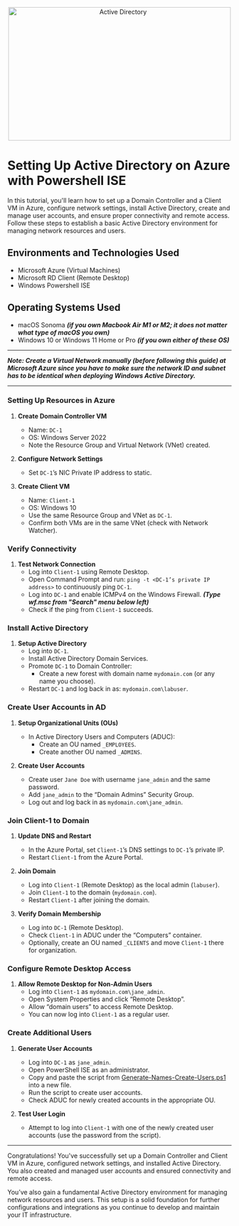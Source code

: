 <p align="center">
<img src="https://i.imgur.com/Ucqw15T.jpeg" alt="Active Directory" width=500 height=300/> 
</p>

<h1>Setting Up Active Directory on Azure with Powershell ISE</h1>
<p>In this tutorial, you'll learn how to set up a Domain Controller and a Client VM in Azure, configure network settings, install Active Directory, create and manage user accounts, and ensure proper connectivity and remote access. Follow these steps to establish a basic Active Directory environment for managing network resources and users.</p>

<h2>Environments and Technologies Used</h2>

- Microsoft Azure (Virtual Machines)
- Microsoft RD Client (Remote Desktop)
- Windows Powershell ISE

<h2>Operating Systems Used </h2>

- macOS Sonoma ***(if you own Macbook Air M1 or M2; it does not matter what type of macOS you own)***
- Windows 10 or Windows 11 Home or Pro ***(if you own either of these OS)***

-----

***Note: Create a Virtual Network manually (before following this guide) at Microsoft Azure since you have to make sure the network ID and subnet has to be identical when deploying Windows Active Directory.***

-----

### Setting Up Resources in Azure

1. **Create Domain Controller VM**
   - Name: `DC-1`
   - OS: Windows Server 2022
   - Note the Resource Group and Virtual Network (VNet) created.

2. **Configure Network Settings**
   - Set `DC-1`’s NIC Private IP address to static.

3. **Create Client VM**
   - Name: `Client-1`
   - OS: Windows 10
   - Use the same Resource Group and VNet as `DC-1`.
   - Confirm both VMs are in the same VNet (check with Network Watcher).

### Verify Connectivity

1. **Test Network Connection**
   - Log into `Client-1` using Remote Desktop.
   - Open Command Prompt and run: `ping -t <DC-1’s private IP address>` to continuously ping `DC-1`.
   - Log into `DC-1` and enable ICMPv4 on the Windows Firewall. ***(Type wf.msc from "Search" menu below left)***
   - Check if the ping from `Client-1` succeeds.

### Install Active Directory

1. **Setup Active Directory**
   - Log into `DC-1`.
   - Install Active Directory Domain Services.
   - Promote `DC-1` to Domain Controller:
     - Create a new forest with domain name `mydomain.com` (or any name you choose).
   - Restart `DC-1` and log back in as: `mydomain.com\labuser`.

### Create User Accounts in AD

1. **Setup Organizational Units (OUs)**
   - In Active Directory Users and Computers (ADUC):
     - Create an OU named `_EMPLOYEES`.
     - Create another OU named `_ADMINS`.

2. **Create User Accounts**
   - Create user `Jane Doe` with username `jane_admin` and the same password.
   - Add `jane_admin` to the “Domain Admins” Security Group.
   - Log out and log back in as `mydomain.com\jane_admin`.

### Join Client-1 to Domain

1. **Update DNS and Restart**
   - In the Azure Portal, set `Client-1`’s DNS settings to `DC-1`’s private IP.
   - Restart `Client-1` from the Azure Portal.

2. **Join Domain**
   - Log into `Client-1` (Remote Desktop) as the local admin (`labuser`).
   - Join `Client-1` to the domain (`mydomain.com`).
   - Restart `Client-1` after joining the domain.

3. **Verify Domain Membership**
   - Log into `DC-1` (Remote Desktop).
   - Check `Client-1` in ADUC under the “Computers” container.
   - Optionally, create an OU named `_CLIENTS` and move `Client-1` there for organization.

### Configure Remote Desktop Access

1. **Allow Remote Desktop for Non-Admin Users**
   - Log into `Client-1` as `mydomain.com\jane_admin`.
   - Open System Properties and click “Remote Desktop”.
   - Allow “domain users” to access Remote Desktop.
   - You can now log into `Client-1` as a regular user.

### Create Additional Users

1. **Generate User Accounts**
   - Log into `DC-1` as `jane_admin`.
   - Open PowerShell ISE as an administrator.
   - Copy and paste the script from [Generate-Names-Create-Users.ps1](https://github.com/joshmadakor1/AD_PS/blob/master/Generate-Names-Create-Users.ps1) into a new file.
   - Run the script to create user accounts.
   - Check ADUC for newly created accounts in the appropriate OU.

2. **Test User Login**
   - Attempt to log into `Client-1` with one of the newly created user accounts (use the password from the script).

-----

Congratulations! You've successfully set up a Domain Controller and Client VM in Azure, configured network settings, and installed Active Directory. You also created and managed user accounts and ensured connectivity and remote access.

You’ve also gain a fundamental Active Directory environment for managing network resources and users. This setup is a solid foundation for further configurations and integrations as you continue to develop and maintain your IT infrastructure.
